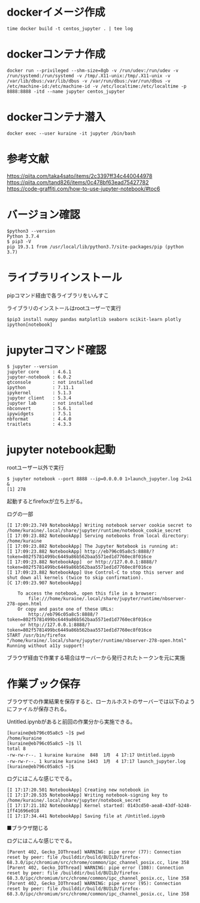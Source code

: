 # dockerイメージ作成

```
time docker build -t centos_jupyter . | tee log
```

# dockerコンテナ作成

```
docker run --privileged --shm-size=8gb -v /run/udev:/run/udev -v /run/systemd:/run/systemd -v /tmp/.X11-unix:/tmp/.X11-unix -v /var/lib/dbus:/var/lib/dbus -v /var/run/dbus:/var/run/dbus -v /etc/machine-id:/etc/machine-id -v /etc/localtime:/etc/localtime -p 8888:8888 -itd --name jupyter centos_jupyter
```

# dockerコンテナ潜入

```
docker exec --user kuraine -it jupyter /bin/bash
```

# 参考文献

https://qiita.com/taka4sato/items/2c3397ff34c440044978</br>
https://qiita.com/tand826/items/0c478bf63ead75427782</br>
https://code-graffiti.com/how-to-use-jupyter-notebook/#toc6</br>


# バージョン確認

```
$python3 --version
Python 3.7.4
$ pip3 -V
pip 19.3.1 from /usr/local/lib/python3.7/site-packages/pip (python 3.7)
```

# ライブラリインストール 

pipコマンド経由で各ライブラリをいんすこ

ライブラリのインストールはrootユーザーで実行

```
$pip3 install numpy pandas matplotlib seaborn scikit-learn plotly ipython[notebook]
```

# jupyterコマンド確認

```
$ jupyter --version
jupyter core     : 4.6.1
jupyter-notebook : 6.0.2
qtconsole        : not installed
ipython          : 7.11.1
ipykernel        : 5.1.3
jupyter client   : 5.3.4
jupyter lab      : not installed
nbconvert        : 5.6.1
ipywidgets       : 7.5.1
nbformat         : 4.4.0
traitlets        : 4.3.3
```

# jupyter notebook起動

rootユーザー以外で実行

```
$ jupyter notebook --port 8888 --ip=0.0.0.0 1>launch_jupyter.log 2>&1 &
[1] 278
```

起動するとfirefoxが立ち上がる。

ログの一部
```
[I 17:09:23.749 NotebookApp] Writing notebook server cookie secret to /home/kuraine/.local/share/jupyter/runtime/notebook_cookie_secret
[I 17:09:23.882 NotebookApp] Serving notebooks from local directory: /home/kuraine
[I 17:09:23.882 NotebookApp] The Jupyter Notebook is running at:
[I 17:09:23.882 NotebookApp] http://eb796c05a8c5:8888/?token=802f5781499bc6449a86b562baa5571ed1d7760ec8f016ce
[I 17:09:23.882 NotebookApp]  or http://127.0.0.1:8888/?token=802f5781499bc6449a86b562baa5571ed1d7760ec8f016ce
[I 17:09:23.882 NotebookApp] Use Control-C to stop this server and shut down all kernels (twice to skip confirmation).
[C 17:09:23.907 NotebookApp] 
    
    To access the notebook, open this file in a browser:
        file:///home/kuraine/.local/share/jupyter/runtime/nbserver-278-open.html
    Or copy and paste one of these URLs:
        http://eb796c05a8c5:8888/?token=802f5781499bc6449a86b562baa5571ed1d7760ec8f016ce
     or http://127.0.0.1:8888/?token=802f5781499bc6449a86b562baa5571ed1d7760ec8f016ce
START /usr/bin/firefox "/home/kuraine/.local/share/jupyter/runtime/nbserver-278-open.html"
Running without a11y support!
```

ブラウザ経由で作業する場合はサーバーから発行されたトークンを元に実施

# 作業ブック保存


ブラウザでの作業結果を保存すると、ローカルホストのサーバーでは以下のようにファイルが保存される。

Untitled.ipynbがあると前回の作業分から実施できる。

```
[kuraine@eb796c05a8c5 ~]$ pwd
/home/kuraine
[kuraine@eb796c05a8c5 ~]$ ll
total 8
-rw-rw-r--. 1 kuraine kuraine  848  1月  4 17:17 Untitled.ipynb
-rw-rw-r--. 1 kuraine kuraine 1443  1月  4 17:17 launch_jupyter.log
[kuraine@eb796c05a8c5 ~]$ 
```


ログにはこんな感じででる。

```
[I 17:17:20.501 NotebookApp] Creating new notebook in 
[I 17:17:20.535 NotebookApp] Writing notebook-signing key to /home/kuraine/.local/share/jupyter/notebook_secret
[I 17:17:21.102 NotebookApp] Kernel started: 0143cd50-aea8-43df-b248-1ff41696e018
[I 17:17:34.441 NotebookApp] Saving file at /Untitled.ipynb
```

■ブラウザ閉じる

ログにはこんな感じででる。

```
[Parent 402, Gecko_IOThread] WARNING: pipe error (77): Connection reset by peer: file /builddir/build/BUILD/firefox-68.3.0/ipc/chromium/src/chrome/common/ipc_channel_posix.cc, line 358
[Parent 402, Gecko_IOThread] WARNING: pipe error (108): Connection reset by peer: file /builddir/build/BUILD/firefox-68.3.0/ipc/chromium/src/chrome/common/ipc_channel_posix.cc, line 358
[Parent 402, Gecko_IOThread] WARNING: pipe error (95): Connection reset by peer: file /builddir/build/BUILD/firefox-68.3.0/ipc/chromium/src/chrome/common/ipc_channel_posix.cc, line 358
```
